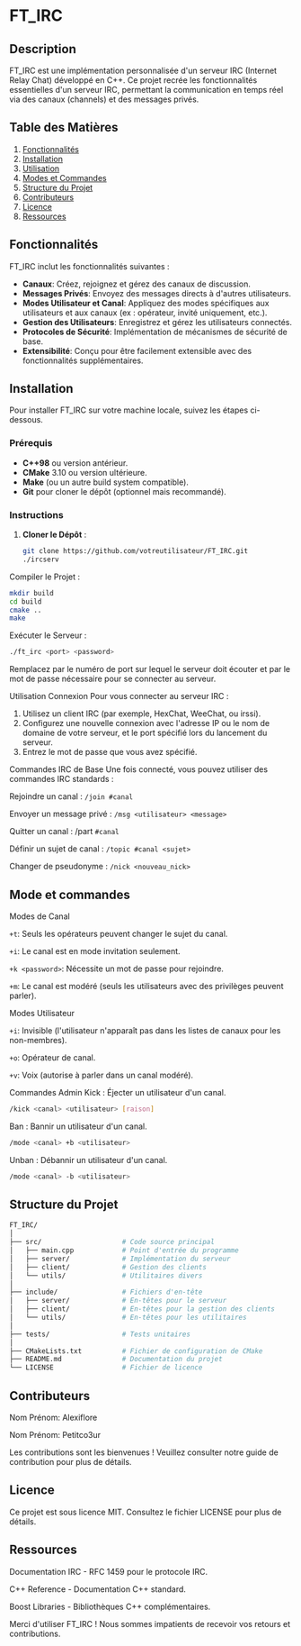 # FT_IRC

## Description

FT_IRC est une implémentation personnalisée d'un serveur IRC (Internet Relay Chat) développé en C++. Ce projet recrée les fonctionnalités essentielles d'un serveur IRC, permettant la communication en temps réel via des canaux (channels) et des messages privés.

## Table des Matières

1. [Fonctionnalités](#fonctionnalités)
2. [Installation](#installation)
3. [Utilisation](#utilisation)
4. [Modes et Commandes](#modes-et-commandes)
5. [Structure du Projet](#structure-du-projet)
6. [Contributeurs](#contributeurs)
7. [Licence](#licence)
8. [Ressources](#ressources)

## Fonctionnalités

FT_IRC inclut les fonctionnalités suivantes :

- **Canaux**: Créez, rejoignez et gérez des canaux de discussion.
- **Messages Privés**: Envoyez des messages directs à d'autres utilisateurs.
- **Modes Utilisateur et Canal**: Appliquez des modes spécifiques aux utilisateurs et aux canaux (ex : opérateur, invité uniquement, etc.).
- **Gestion des Utilisateurs**: Enregistrez et gérez les utilisateurs connectés.
- **Protocoles de Sécurité**: Implémentation de mécanismes de sécurité de base.
- **Extensibilité**: Conçu pour être facilement extensible avec des fonctionnalités supplémentaires.

## Installation

Pour installer FT_IRC sur votre machine locale, suivez les étapes ci-dessous.

### Prérequis

- **C++98** ou version antérieur.
- **CMake** 3.10 ou version ultérieure.
- **Make** (ou un autre build system compatible).
- **Git** pour cloner le dépôt (optionnel mais recommandé).

### Instructions

1. **Cloner le Dépôt** :
   ```bash
   git clone https://github.com/votreutilisateur/FT_IRC.git
   ./ircserv

Compiler le Projet :

```bash
mkdir build
cd build
cmake ..
make
```
Exécuter le Serveur :

```bash
./ft_irc <port> <password>
```
Remplacez <port> par le numéro de port sur lequel le serveur doit écouter et <password> par le mot de passe nécessaire pour se connecter au serveur.

Utilisation
Connexion
Pour vous connecter au serveur IRC :

1.	Utilisez un client IRC (par exemple, HexChat, WeeChat, ou irssi).
2.	Configurez une nouvelle connexion avec l'adresse IP ou le nom de domaine de votre serveur, et le port spécifié lors du lancement du serveur.
3.	Entrez le mot de passe que vous avez spécifié.

Commandes IRC de Base
Une fois connecté, vous pouvez utiliser des commandes IRC standards :

Rejoindre un canal : `/join #canal`

Envoyer un message privé : `/msg <utilisateur> <message>`

Quitter un canal : /part `#canal`

Définir un sujet de canal : `/topic #canal <sujet>`

Changer de pseudonyme : `/nick <nouveau_nick>`

## Mode et commandes
Modes de Canal

`+t`: Seuls les opérateurs peuvent changer le sujet du canal.

`+i`: Le canal est en mode invitation seulement.

`+k <password>`: Nécessite un mot de passe pour rejoindre.

`+m`: Le canal est modéré (seuls les utilisateurs avec des privilèges peuvent parler).

Modes Utilisateur

`+i`: Invisible (l'utilisateur n'apparaît pas dans les listes de canaux pour les non-membres).

`+o`: Opérateur de canal.

`+v`: Voix (autorise à parler dans un canal modéré).

Commandes Admin
Kick : Éjecter un utilisateur d'un canal.
```bash
/kick <canal> <utilisateur> [raison]
```

Ban : Bannir un utilisateur d'un canal.
```bash
/mode <canal> +b <utilisateur>
```

Unban : Débannir un utilisateur d'un canal.
```bash
/mode <canal> -b <utilisateur>
```

## Structure du Projet
```bash
FT_IRC/
│
├── src/                    # Code source principal
│   ├── main.cpp            # Point d'entrée du programme
│   ├── server/             # Implémentation du serveur
│   ├── client/             # Gestion des clients
│   └── utils/              # Utilitaires divers
│
├── include/                # Fichiers d'en-tête
│   ├── server/             # En-têtes pour le serveur
│   ├── client/             # En-têtes pour la gestion des clients
│   └── utils/              # En-têtes pour les utilitaires
│
├── tests/                  # Tests unitaires
│
├── CMakeLists.txt          # Fichier de configuration de CMake
├── README.md               # Documentation du projet
└── LICENSE                 # Fichier de licence
```

## Contributeurs
Nom Prénom: Alexiflore

Nom Prénom: Petitco3ur

Les contributions sont les bienvenues ! Veuillez consulter notre guide de contribution pour plus de détails.

## Licence
Ce projet est sous licence MIT. Consultez le fichier LICENSE pour plus de détails.

## Ressources
Documentation IRC - RFC 1459 pour le protocole IRC.

C++ Reference - Documentation C++ standard.

Boost Libraries - Bibliothèques C++ complémentaires.

Merci d'utiliser FT_IRC ! Nous sommes impatients de recevoir vos retours et contributions.